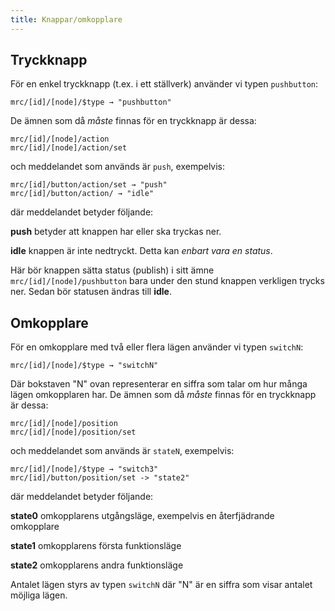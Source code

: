 ```yaml
---
title: Knappar/omkopplare
---
```


## Tryckknapp
För en enkel tryckknapp (t.ex. i ett ställverk) använder vi typen `pushbutton`:

```
mrc/[id]/[node]/$type → "pushbutton"
```

De ämnen som då _måste_ finnas för en tryckknapp är dessa:

```
mrc/[id]/[node]/action
mrc/[id]/[node]/action/set
```

och meddelandet som används är `push`, exempelvis:

```
mrc/[id]/button/action/set → "push"
mrc/[id]/button/action/ → "idle"
```

där meddelandet betyder följande:

**push** betyder att knappen har eller ska tryckas ner.

**idle** knappen är inte nedtryckt. Detta kan *enbart vara en status*.

Här bör knappen sätta status (publish) i sitt ämne `mrc/[id]/[node]/pushbutton` bara under den stund knappen verkligen trycks ner. Sedan bör statusen ändras till **idle**.


## Omkopplare
För en omkopplare med två eller flera lägen använder vi typen `switchN`:

```
mrc/[id]/[node]/$type → "switchN"
```

Där bokstaven "N" ovan representerar en siffra som talar om hur många lägen omkopplaren har. De ämnen som då _måste_ finnas för en tryckknapp är dessa:

```
mrc/[id]/[node]/position
mrc/[id]/[node]/position/set
```

och meddelandet som används är `stateN`, exempelvis:

```
mrc/[id]/[node]/$type → "switch3"
mrc/[id]/button/position/set -> "state2"
```

där meddelandet betyder följande:

**state0** omkopplarens utgångsläge, exempelvis en återfjädrande omkopplare

**state1** omkopplarens första funktionsläge

**state2** omkopplarens andra funktionsläge

Antalet lägen styrs av typen `switchN` där "N" är en siffra som visar antalet möjliga lägen.


<!--
## Variabel reglering
Exempelvis potentiometer eller rotationsenkoder för att reglera hastighet med ett körhandtag.

```
mrc/[id]/[node]/$type → "slide"
```
-->
